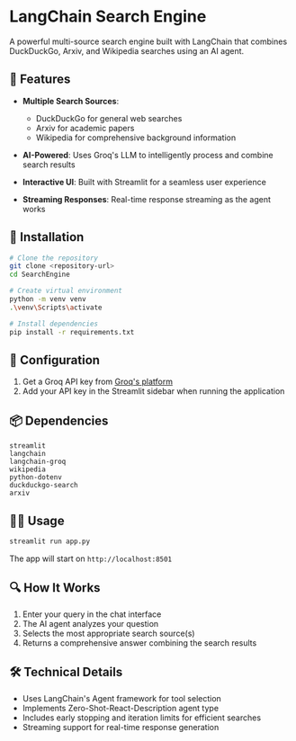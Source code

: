 # LangChain Search Engine

A powerful multi-source search engine built with LangChain that combines DuckDuckGo, Arxiv, and Wikipedia searches using an AI agent.

## 🌟 Features

- **Multiple Search Sources**:
  - DuckDuckGo for general web searches
  - Arxiv for academic papers
  - Wikipedia for comprehensive background information

- **AI-Powered**: Uses Groq's LLM to intelligently process and combine search results
- **Interactive UI**: Built with Streamlit for a seamless user experience
- **Streaming Responses**: Real-time response streaming as the agent works

## 🚀 Installation

```sh
# Clone the repository
git clone <repository-url>
cd SearchEngine

# Create virtual environment
python -m venv venv
.\venv\Scripts\activate

# Install dependencies
pip install -r requirements.txt
```

## 🔧 Configuration

1. Get a Groq API key from [Groq's platform](https://www.groq.com)
2. Add your API key in the Streamlit sidebar when running the application

## 📦 Dependencies

```text
streamlit
langchain
langchain-groq
wikipedia
python-dotenv
duckduckgo-search
arxiv
```

## 🏃‍♂️ Usage

```sh
streamlit run app.py
```

The app will start on `http://localhost:8501`

## 🔍 How It Works

1. Enter your query in the chat interface
2. The AI agent analyzes your question
3. Selects the most appropriate search source(s)
4. Returns a comprehensive answer combining the search results

## 🛠️ Technical Details

- Uses LangChain's Agent framework for tool selection
- Implements Zero-Shot-React-Description agent type
- Includes early stopping and iteration limits for efficient searches
- Streaming support for real-time response generation

